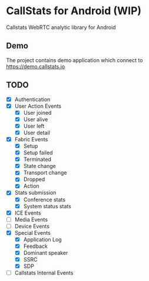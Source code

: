 CallStats for Android (WIP)
===========================
Callstats WebRTC analytic library for Android

## Demo
The project contains demo application which connect to https://demo.callstats.io

## TODO

- [x] Authentication
- [x] User Action Events
  - [x] User joined
  - [x] User alive
  - [x] User left
  - [x] User detail
- [x] Fabric Events
  - [x] Setup
  - [x] Setup failed
  - [x] Terminated
  - [x] State change
  - [x] Transport change
  - [x] Dropped
  - [x] Action
- [x] Stats submission
  - [x] Conference stats
  - [x] System status stats
- [x] ICE Events
- [ ] Media Events
- [ ] Device Events
- [x] Special Events
  - [x] Application Log
  - [x] Feedback
  - [x] Dominant speaker
  - [x] SSRC
  - [x] SDP
- [ ] Callstats Internal Events
